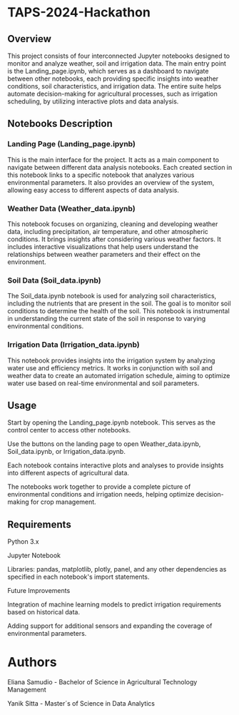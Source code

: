 # TAPS-2024-Hackathon

## Overview

This project consists of four interconnected Jupyter notebooks designed to monitor and analyze weather, soil and irrigation data. The main entry point is the Landing_page.ipynb, which serves as a dashboard to navigate between other notebooks, each providing specific insights into weather conditions, soil characteristics, and irrigation data. The entire suite helps automate decision-making for agricultural processes, such as irrigation scheduling, by utilizing interactive plots and data analysis.

## Notebooks Description

### Landing Page (Landing_page.ipynb)

This is the main interface for the project. It acts as a main component to navigate between different data analysis notebooks. Each created section in this notebook links to a specific notebook that analyzes various environmental parameters. It also provides an overview of the system, allowing easy access to different aspects of data analysis.

### Weather Data (Weather_data.ipynb)

This notebook focuses on organizing, cleaning and developing weather data, including precipitation, air temperature, and other atmospheric conditions. It brings insights after considering various weather factors. It includes interactive visualizations that help users understand the relationships between weather parameters and their effect on the environment.

### Soil Data (Soil_data.ipynb)

The Soil_data.ipynb notebook is used for analyzing soil characteristics, including the nutrients that are present in the soil. The goal is to monitor soil conditions to determine the health of the soil. This notebook is instrumental in understanding the current state of the soil in response to varying environmental conditions.

### Irrigation Data (Irrigation_data.ipynb)

This notebook provides insights into the irrigation system by analyzing water use and efficiency metrics. It works in conjunction with soil and weather data to create an automated irrigation schedule, aiming to optimize water use based on real-time environmental and soil parameters.

## Usage

Start by opening the Landing_page.ipynb notebook. This serves as the control center to access other notebooks.

Use the buttons on the landing page to open Weather_data.ipynb, Soil_data.ipynb, or Irrigation_data.ipynb.

Each notebook contains interactive plots and analyses to provide insights into different aspects of agricultural data.

The notebooks work together to provide a complete picture of environmental conditions and irrigation needs, helping optimize decision-making for crop management.

## Requirements

Python 3.x

Jupyter Notebook

Libraries: pandas, matplotlib, plotly, panel, and any other dependencies as specified in each notebook's import statements.

Future Improvements

Integration of machine learning models to predict irrigation requirements based on historical data.

Adding support for additional sensors and expanding the coverage of environmental parameters.

# Authors

Eliana Samudio - Bachelor of Science in Agricultural Technology Management

Yanik Sitta - Master´s of Science in Data Analytics
